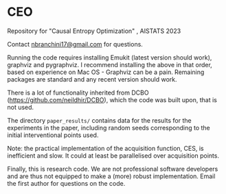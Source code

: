# CEO
Repository for "Causal Entropy Optimization" , AISTATS 2023 


Contact nbranchini17@gmail.com for questions. 

Running the code requires installing Emukit (latest version should work), graphviz and pygraphviz. 
I recommend installing the above in that order, based on experience on Mac OS - Graphviz can be a pain.
Remaining packages are standard and any recent version should work. 

There is a lot of functionality inherited from DCBO (https://github.com/neildhir/DCBO), which the code was built upon, that is not used.

The directory `paper_results/` contains data for the results for the experiments in the paper, including random seeds corresponding to the initial interventional points used.

Note: the practical implementation of the acquisition function, CES, is inefficient and slow. It could at least be parallelised over acquisition points. 

Finally, this is research code. We are not professional software developers and are thus not equipped to make a (more) robust implementation.
Email the first author for questions on the code. 

